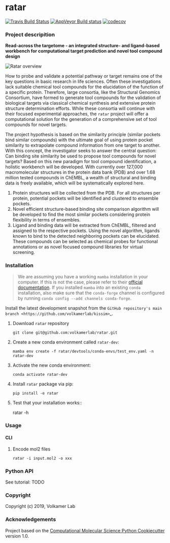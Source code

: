 ratar
==============================

[//]: # (Badges)
[![Travis Build Status](https://travis-ci.org/REPLACE_WITH_OWNER_ACCOUNT/ratar.png)](https://travis-ci.org/REPLACE_WITH_OWNER_ACCOUNT/ratar)
[![AppVeyor Build status](https://ci.appveyor.com/api/projects/status/REPLACE_WITH_APPVEYOR_LINK/branch/master?svg=true)](https://ci.appveyor.com/project/REPLACE_WITH_OWNER_ACCOUNT/ratar/branch/master)
[![codecov](https://codecov.io/gh/REPLACE_WITH_OWNER_ACCOUNT/ratar/branch/master/graph/badge.svg)](https://codecov.io/gh/REPLACE_WITH_OWNER_ACCOUNT/ratar/branch/master)

### Project descripition

**Read-across the targetome - an integrated structure- and ligand-based workbench for computational target prediction and novel tool compound design**

![Ratar overview](https://github.com/dominiquesydow/ratar/blob/master/docs/_static/fig_ratar_overview.png)

How to probe and validate a potential pathway or target remains one of the key questions in basic research in life sciences. Often these investigations lack suitable chemical tool compounds for the elucidation of the function of a specific protein. Therefore, large consortia, like the Structural Genomics Consortium, have formed to generate tool compounds for the validation of biological targets via classical chemical synthesis and extensive protein structure determination efforts. While these consortia will continue with their focused experimental approaches, the `ratar` project will offer a computational solution for the generation of a comprehensive set of tool compounds for novel targets. 

The project hypothesis is based on the similarity principle (similar pockets bind similar compounds) with the ultimate goal of using protein pocket similarity to extrapolate compound information from one target to another. With this concept, the investigator seeks to answer the central question: Can binding site similarity be used to propose tool compounds for novel targets? Based on this new paradigm for tool compound identification, a holistic workbench will be developed. With currently over 127,000 macromolecular structures in the protein data bank (PDB) and over 1.68 million tested compounds in ChEMBL, a wealth of structural and binding data is freely available, which will be systematically explored here. 

1. Protein structures will be collected from the PDB. For all structures per protein, potential pockets will be identified and clustered to ensemble pockets. 
2. Novel efficient structure-based binding site comparison algorithm will be developed to find the most similar pockets considering protein flexibility in terms of ensembles. 
3. Ligand and binding data will be extracted from ChEMBL, filtered and assigned to the respective pockets. Using the novel algorithm, ligands known to bind to the detected neighboring pockets can be elucidated. These compounds can be selected as chemical probes for functional annotations or as novel focused compound libraries for virtual screening. 

### Installation

> We are assuming you have a working ``mamba`` installation in your computer. If this is not the case, please refer to their [official documentation](https://mamba.readthedocs.io/en/latest/installation.html#mamba). 
> If you installed ``mamba`` into an existing ``conda`` installation, also make sure that the ``conda-forge`` channel is configured by running ``conda config --add channels conda-forge``.


Install the latest development snapshot from the `GitHub repository's main branch <https://github.com/volkamerlab/kissim>`_.

1. Download `ratar` repository

    ```
    git clone git@github.com:volkamerlab/ratar.git
    ```
2. Create a new conda environment called ``ratar-dev``:

    ```
    mamba env create -f ratar/devtools/conda-envs/test_env.yaml -n ratar-dev
    ```

3. Activate the new conda environment:

    ```
    conda activate ratar-dev
    ```

4. Install ``ratar`` package via pip:

    ```
    pip install -e ratar
    ```

5. Test that your installation works::

    ratar -h

### Usage

#### CLI

1. Encode mol2 files

    ```
    ratar -i input.mol2 -o xxx
    ```

### Python API

See tutorial: TODO


### Copyright

Copyright (c) 2019, Volkamer Lab


### Acknowledgements
 
Project based on the 
[Computational Molecular Science Python Cookiecutter](https://github.com/molssi/cookiecutter-cms) version 1.0.
